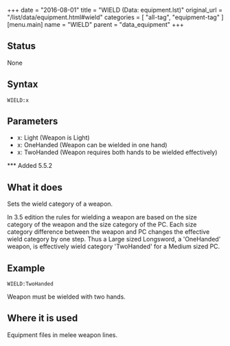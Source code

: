 +++
date = "2016-08-01"
title = "WIELD (Data: equipment.lst)"
original_url = "/list/data/equipment.html#wield"
categories = [ "all-tag", "equipment-tag" ]
[menu.main]
    name = "WIELD"
    parent = "data_equipment"
+++

## Status

None

## Syntax

`WIELD:x`

## Parameters

-   x: Light (Weapon is Light)
-   x: OneHanded (Weapon can be wielded in one hand)
-   x: TwoHanded (Weapon requires both hands to be
    wielded effectively)



<span id="wield"></span> \*\*\* Added 5.5.2

What it does
------------

Sets the wield category of a weapon.

In 3.5 edition the rules for wielding a weapon are based on the size
category of the weapon and the size category of the PC. Each size
category difference between the weapon and PC changes the effective
wield category by one step. Thus a Large sized Longsword, a 'OneHanded'
weapon, is effectively wield category 'TwoHanded' for a Medium sized PC.

Example
-------

`WIELD:TwoHanded`

Weapon must be wielded with two hands.

Where it is used
----------------

Equipment files in melee weapon lines.

